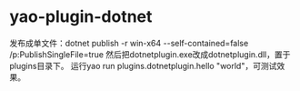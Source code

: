 # yao-plugin-dotnet
发布成单文件：dotnet publish -r win-x64 --self-contained=false /p:PublishSingleFile=true
然后把dotnetplugin.exe改成dotnetplugin.dll，置于plugins目录下。
运行yao run plugins.dotnetplugin.hello "world"，可测试效果。
